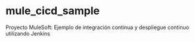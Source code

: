 # mule_cicd_sample
Proyecto MuleSoft: Ejemplo de integración continua y despliegue continuo utilizando Jenkins
